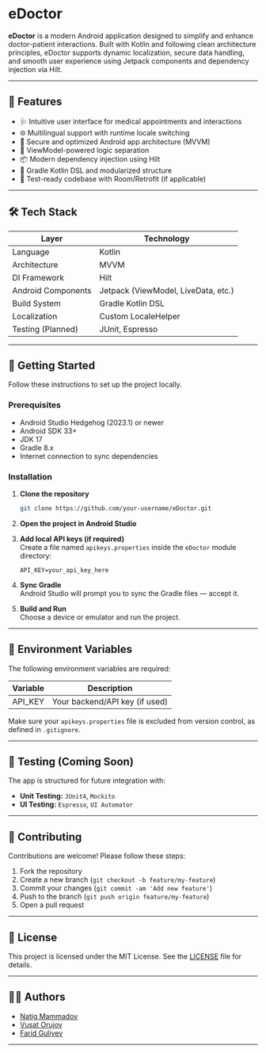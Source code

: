 # eDoctor

**eDoctor** is a modern Android application designed to simplify and enhance doctor-patient interactions. Built with Kotlin and following clean architecture principles, eDoctor supports dynamic localization, secure data handling, and smooth user experience using Jetpack components and dependency injection via Hilt.

---

## 📱 Features

- 🩺 Intuitive user interface for medical appointments and interactions
- 🌐 Multilingual support with runtime locale switching
- 🔐 Secure and optimized Android app architecture (MVVM)
- 🧠 ViewModel-powered logic separation
- 📦 Modern dependency injection using Hilt
- 📄 Gradle Kotlin DSL and modularized structure
- 🧪 Test-ready codebase with Room/Retrofit (if applicable)

---

## 🛠 Tech Stack

| Layer             | Technology        |
|------------------|-------------------|
| Language          | Kotlin            |
| Architecture      | MVVM              |
| DI Framework      | Hilt              |
| Android Components| Jetpack (ViewModel, LiveData, etc.) |
| Build System      | Gradle Kotlin DSL |
| Localization      | Custom LocaleHelper |
| Testing (Planned) | JUnit, Espresso   |

---

## 🚀 Getting Started

Follow these instructions to set up the project locally.

### Prerequisites

- Android Studio Hedgehog (2023.1) or newer
- Android SDK 33+
- JDK 17
- Gradle 8.x
- Internet connection to sync dependencies

### Installation

1. **Clone the repository**
   ```bash
   git clone https://github.com/your-username/eDoctor.git
   ```

2. **Open the project in Android Studio**

3. **Add local API keys (if required)**  
   Create a file named `apikeys.properties` inside the `eDoctor` module directory:
   ```properties
   API_KEY=your_api_key_here
   ```

4. **Sync Gradle**  
   Android Studio will prompt you to sync the Gradle files — accept it.

5. **Build and Run**  
   Choose a device or emulator and run the project.

---

## 🔐 Environment Variables

The following environment variables are required:

| Variable   | Description        |
|------------|--------------------|
| API_KEY    | Your backend/API key (if used) |

Make sure your `apikeys.properties` file is excluded from version control, as defined in `.gitignore`.

---

## 🧪 Testing (Coming Soon)

The app is structured for future integration with:

- **Unit Testing:** `JUnit4`, `Mockito`
- **UI Testing:** `Espresso`, `UI Automator`

---

## 🤝 Contributing

Contributions are welcome! Please follow these steps:

1. Fork the repository
2. Create a new branch (`git checkout -b feature/my-feature`)
3. Commit your changes (`git commit -am 'Add new feature'`)
4. Push to the branch (`git push origin feature/my-feature`)
5. Open a pull request

---

## 📄 License

This project is licensed under the MIT License. See the [LICENSE](LICENSE) file for details.

---

## 👨‍💻 Authors

- [Natig Mammadov](https://github.com/natigw)
- [Vusat Orujov](https://github.com/kematian05)
- [Farid Guliyev](https://github.com/faridGuliyew)
---
